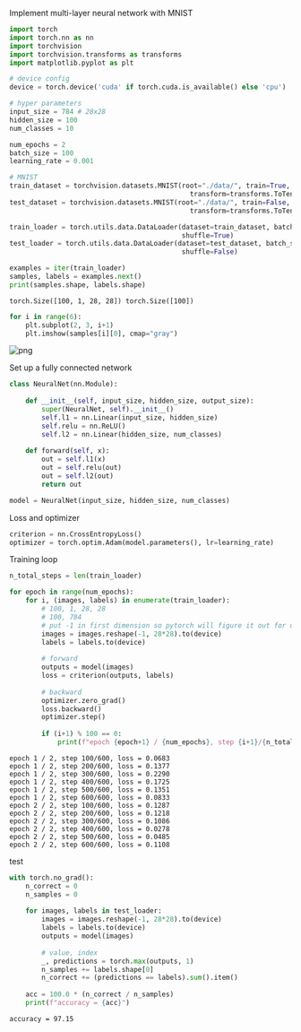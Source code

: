 
Implement multi-layer neural network with MNIST


```python
import torch
import torch.nn as nn
import torchvision
import torchvision.transforms as transforms
import matplotlib.pyplot as plt
```


```python
# device config
device = torch.device('cuda' if torch.cuda.is_available() else 'cpu')

# hyper parameters
input_size = 784 # 28x28
hidden_size = 100
num_classes = 10

num_epochs = 2
batch_size = 100
learning_rate = 0.001
```


```python
# MNIST
train_dataset = torchvision.datasets.MNIST(root="./data/", train=True, download=False,
                                             transform=transforms.ToTensor())
test_dataset = torchvision.datasets.MNIST(root="./data/", train=False, download=False,
                                             transform=transforms.ToTensor())
```


```python
train_loader = torch.utils.data.DataLoader(dataset=train_dataset, batch_size=batch_size,
                                           shuffle=True)
test_loader = torch.utils.data.DataLoader(dataset=test_dataset, batch_size=batch_size,
                                           shuffle=False)
```


```python
examples = iter(train_loader)
samples, labels = examples.next()
print(samples.shape, labels.shape)
```

    torch.Size([100, 1, 28, 28]) torch.Size([100])



```python
for i in range(6):
    plt.subplot(2, 3, i+1)
    plt.imshow(samples[i][0], cmap="gray")
```


    
![png](%20Deep%20Learning%20With%20PyTorch%2013%20-%20Feed-Forward%20Neural%20net_7_0.png)
    


Set up a fully connected network


```python
class NeuralNet(nn.Module):
    
    def __init__(self, input_size, hidden_size, output_size):
        super(NeuralNet, self).__init__()
        self.l1 = nn.Linear(input_size, hidden_size)
        self.relu = nn.ReLU()
        self.l2 = nn.Linear(hidden_size, num_classes)
        
    def forward(self, x):
        out = self.l1(x)
        out = self.relu(out)
        out = self.l2(out)
        return out
```


```python
model = NeuralNet(input_size, hidden_size, num_classes)
```

Loss and optimizer


```python
criterion = nn.CrossEntropyLoss()
optimizer = torch.optim.Adam(model.parameters(), lr=learning_rate)
```

Training loop


```python
n_total_steps = len(train_loader)

for epoch in range(num_epochs):
    for i, (images, labels) in enumerate(train_loader):
        # 100, 1, 28, 28
        # 100, 784
        # put -1 in first dimension so pytorch will figure it out for us
        images = images.reshape(-1, 28*28).to(device)
        labels = labels.to(device)
        
        # forward
        outputs = model(images)
        loss = criterion(outputs, labels)
        
        # backward
        optimizer.zero_grad()
        loss.backward()
        optimizer.step()
        
        if (i+1) % 100 == 0:
            print(f"epoch {epoch+1} / {num_epochs}, step {i+1}/{n_total_steps}, loss = {loss.item():.4f}")
```

    epoch 1 / 2, step 100/600, loss = 0.0683
    epoch 1 / 2, step 200/600, loss = 0.1377
    epoch 1 / 2, step 300/600, loss = 0.2290
    epoch 1 / 2, step 400/600, loss = 0.1725
    epoch 1 / 2, step 500/600, loss = 0.1351
    epoch 1 / 2, step 600/600, loss = 0.0833
    epoch 2 / 2, step 100/600, loss = 0.1287
    epoch 2 / 2, step 200/600, loss = 0.1218
    epoch 2 / 2, step 300/600, loss = 0.1086
    epoch 2 / 2, step 400/600, loss = 0.0278
    epoch 2 / 2, step 500/600, loss = 0.0485
    epoch 2 / 2, step 600/600, loss = 0.1108


test


```python
with torch.no_grad():
    n_correct = 0
    n_samples = 0
    
    for images, labels in test_loader:
        images = images.reshape(-1, 28*28).to(device)
        labels = labels.to(device)
        outputs = model(images)
        
        # value, index
        _, predictions = torch.max(outputs, 1)
        n_samples += labels.shape[0]
        n_correct += (predictions == labels).sum().item()
        
    acc = 100.0 * (n_correct / n_samples)
    print(f"accuracy = {acc}")
```

    accuracy = 97.15



```python

```

